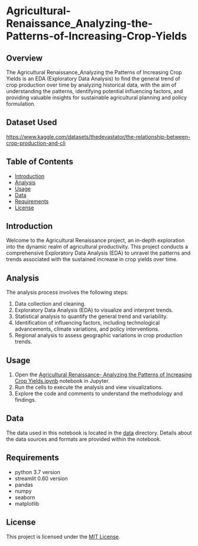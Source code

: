 # Agricultural-Renaissance_Analyzing-the-Patterns-of-Increasing-Crop-Yields

## Overview
The Agricultural Renaissance_Analyzing the Patterns of Increasing Crop Yields is an EDA (Exploratory Data Analysis) to find the general trend of crop production over time by analyzing historical data, with the aim of understanding the patterns, identifying potential influencing factors, and providing valuable insights for sustainable agricultural planning and policy formulation.

## Dataset Used
https://www.kaggle.com/datasets/thedevastator/the-relationship-between-crop-production-and-cli

## Table of Contents

- [Introduction](#Introduction)
- [Analysis](#Analysis)
- [Usage](#Usage)
- [Data](#data)
- [Requirements](#Requirements)
- [License](#license)

## Introduction

Welcome to the Agricultural Renaissance project, an in-depth exploration into the dynamic realm of agricultural productivity. This project conducts a comprehensive Exploratory Data Analysis (EDA) to unravel the patterns and trends associated with the sustained increase in crop yields over time.


## Analysis

The analysis process involves the following steps:
1. Data collection and cleaning.
2. Exploratory Data Analysis (EDA) to visualize and interpret trends.
3. Statistical analysis to quantify the general trend and variability.
4. Identification of influencing factors, including technological advancements, climate variations, and policy interventions.
5. Regional analysis to assess geographic variations in crop production trends.


## Usage

1. Open the [Agricultural Renaissance- Analyzing the Patterns of Increasing Crop Yields.ipynb](https://github.com/LAKAHDKISAR/Agricultural-Renaissance_Analyzing-the-Patterns-of-Increasing-Crop-Yields/blob/main/Agricultural%20Renaissance-%20Analyzing%20the%20Patterns%20of%20Increasing%20Crop%20Yields.ipynb) notebook in Jupyter.
2. Run the cells to execute the analysis and view visualizations.
3. Explore the code and comments to understand the methodology and findings.

## Data

The data used in this notebook is located in the [data](https://www.kaggle.com/datasets/thedevastator/the-relationship-between-crop-production-and-cli) directory. Details about the data sources and formats are provided within the notebook.

## Requirements

- python 3.7 version
- streamlit 0.60 version
- pandas
- numpy
- seaborn
- matplotlib

## License

This project is licensed under the [MIT License](LICENSE).

